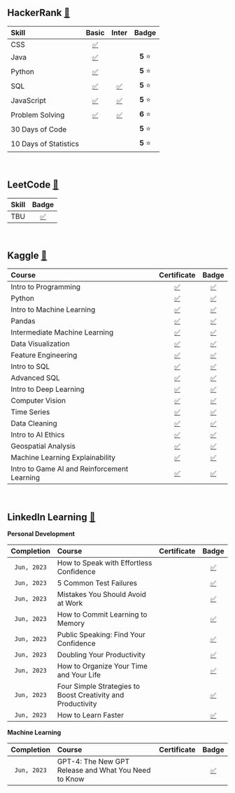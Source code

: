 ## **HackerRank** [📍](https://www.hackerrank.com/idk_the_answers)

|**Skill**|**Basic**|**Inter**|**Badge**|
|:--------|:-------:|:-------:|:-------:|
| CSS | [✅](https://www.hackerrank.com/certificates/74e2c133af56) | | |
| Java | [✅](https://www.hackerrank.com/certificates/4df727d4313d) | | **5** ⭐ |
| Python | [✅](https://www.hackerrank.com/certificates/b62c983ccd51) | | **5** ⭐ |
| SQL | [✅](https://www.hackerrank.com/certificates/6ff6bdfb759d) | [✅](https://www.hackerrank.com/certificates/1a7c76db90d8) | **5** ⭐ |
| JavaScript | [✅](https://www.hackerrank.com/certificates/15a72ed34c08) | [✅](https://www.hackerrank.com/certificates/947a39a12f85) | **5** ⭐ |
| Problem Solving | [✅](https://www.hackerrank.com/certificates/50bfb6b47406) | [✅](https://www.hackerrank.com/certificates/94992adf1706) | **6** ⭐ |
| 30 Days of Code | | | **5** ⭐ |
| 10 Days of Statistics | | | **5** ⭐ |

<br>

## **LeetCode** [📍]()

|**Skill**|**Badge**|
|:--------|:-------:|
| TBU | [✅]() |

<br>

## **Kaggle** [📍](https://www.kaggle.com/allenbphilip)

|**Course**|**Certificate**|**Badge**|
|:---------|:-------------:|:-------:|
| Intro to Programming | [✅](https://github.com/abphilip-work/Certifications/blob/master/Personal/Achievements/Kaggle%20Intro%20to%20Programming.png) | [✅](https://www.kaggle.com/learn/certification/allenbphilip/intro-to-programming) |
| Python | [✅](https://github.com/abphilip-work/Certifications/blob/master/Personal/Achievements/Kaggle%20Python.png) | [✅](https://www.kaggle.com/learn/certification/allenbphilip/python) |
| Intro to Machine Learning | [✅](https://github.com/abphilip-work/Certifications/blob/master/Personal/Achievements/Kaggle%20Intro%20to%20Machine%20Learning.png) | [✅](https://www.kaggle.com/learn/certification/allenbphilip/intro-to-machine-learning) |
| Pandas | [✅](https://github.com/abphilip-work/Certifications/blob/master/Personal/Achievements/Kaggle%20Pandas.png) | [✅](https://www.kaggle.com/learn/certification/allenbphilip/pandas) |
| Intermediate Machine Learning | [✅](https://github.com/abphilip-work/Certifications/blob/master/Personal/Achievements/Kaggle%20Intermediate%20Machine%20Learning.png) | [✅](https://www.kaggle.com/learn/certification/allenbphilip/intermediate-machine-learning) |
| Data Visualization | [✅](https://github.com/abphilip-work/Certifications/blob/master/Personal/Achievements/Kaggle%20Data%20Visualization.png) | [✅](https://www.kaggle.com/learn/certification/allenbphilip/data-visualization) |
| Feature Engineering | [✅](https://github.com/abphilip-work/Certifications/blob/master/Personal/Achievements/Kaggle%20Feature%20Engineering.png) | [✅](https://www.kaggle.com/learn/certification/allenbphilip/feature-engineering) |
| Intro to SQL | [✅](https://github.com/abphilip-work/Certifications/blob/master/Personal/Achievements/Kaggle%20Intro%20to%20SQL.png) | [✅](https://www.kaggle.com/learn/certification/allenbphilip/intro-to-sql) |
| Advanced SQL | [✅](https://github.com/abphilip-work/Certifications/blob/master/Personal/Achievements/Kaggle%20Advanced%20SQL.png) | [✅](https://www.kaggle.com/learn/certification/allenbphilip/advanced-sql) |
| Intro to Deep Learning | [✅](https://github.com/abphilip-work/Certifications/blob/master/Personal/Achievements/Kaggle%20Intro%20to%20Deep%20Learning.png) | [✅](https://www.kaggle.com/learn/certification/allenbphilip/intro-to-deep-learning) |
| Computer Vision | [✅](https://github.com/abphilip-work/Certifications/blob/master/Personal/Achievements/Kaggle%20Computer%20Vision.png) | [✅](https://www.kaggle.com/learn/certification/allenbphilip/computer-vision) |
| Time Series | [✅](https://github.com/abphilip-work/Certifications/blob/master/Personal/Achievements/Kaggle%20Time%20Series.png) | [✅](https://www.kaggle.com/learn/certification/allenbphilip/time-series) |
| Data Cleaning | [✅](https://github.com/abphilip-work/Certifications/blob/master/Personal/Achievements/Kaggle%20Data%20Cleaning.png) | [✅](https://www.kaggle.com/learn/certification/allenbphilip/data-cleaning) |
| Intro to AI Ethics | [✅](https://github.com/abphilip-work/Certifications/blob/master/Personal/Achievements/Kaggle%20Intro%20to%20AI%20Ethics.png) | [✅](https://www.kaggle.com/learn/certification/allenbphilip/intro-to-ai-ethics) |
| Geospatial Analysis | [✅](https://github.com/abphilip-work/Certifications/blob/master/Personal/Achievements/Kaggle%20Geospatial%20Analysis.png) | [✅](https://www.kaggle.com/learn/certification/allenbphilip/geospatial-analysis) |
| Machine Learning Explainability | [✅](https://github.com/abphilip-work/Certifications/blob/master/Personal/Achievements/Kaggle%20Machine%20Learning%20Explainability.png) | [✅](https://www.kaggle.com/learn/certification/allenbphilip/machine-learning-explainability) |
| Intro to Game AI and Reinforcement Learning | [✅](https://github.com/abphilip-work/Certifications/blob/master/Personal/Achievements/Kaggle%20Intro%20to%20Game%20AI%20and%20Reinforcement%20Learning.png) | [✅](https://www.kaggle.com/learn/certification/allenbphilip/intro-to-game-ai-and-reinforcement-learning) |

<br>

## **LinkedIn Learning** [📍](https://www.linkedin.com/in/allenbphilip)

**Personal Development**

|**Completion**|**Course**|**Certificate**|**Badge**|
|:------------:|:---------|:-------------:|:-------:|
| `Jun, 2023`  | How to Speak with Effortless Confidence | | [✅](https://www.linkedin.com/learning/certificates/c5d4377b468fa12151feb7201a9994b5fbb877dff193d178ee38e989389ca6e3) |
| `Jun, 2023`  | 5 Common Test Failures | | [✅](https://www.linkedin.com/learning/certificates/726ac1c0404e8fb6f4904690047a467a520a539e507ef1fe6102cd5045dbebcd) |
| `Jun, 2023`  | Mistakes You Should Avoid at Work | | [✅](https://www.linkedin.com/learning/certificates/d2dc3cabde13535efb1b73131f5c665c4329b67e05719017e9b6b378fcf0b874) |
| `Jun, 2023`  | How to Commit Learning to Memory | | [✅](https://www.linkedin.com/learning/certificates/4d41104ef617edc4cb05be1cdf63bfd8e015dbbe004d0e89cb36c719123e2c7f) |
| `Jun, 2023`  | Public Speaking: Find Your Confidence | | [✅](https://www.linkedin.com/learning/certificates/9672c12361343e6e13c2fdedd516832d3dd1bb8cd9b04b23b033f11e72e14614) |
| `Jun, 2023`  | Doubling Your Productivity | | [✅](https://www.linkedin.com/learning/certificates/509998f19846d6779609e0a2965f8c3978940ed6a129156a098c44112e29e991) |
| `Jun, 2023`  | How to Organize Your Time and Your Life | | [✅](https://www.linkedin.com/learning/certificates/31903ffbf29c683dc9a98d8caae7969dad40252f7bce2409ae6edb93e81cda6d) |
| `Jun, 2023`  | Four Simple Strategies to Boost Creativity and Productivity | | [✅](https://www.linkedin.com/learning/certificates/e691df0b0424e0eb0c52f9dea3c49d28e58d6172a29d824d4ea6dc7b890fc8ef) |
| `Jun, 2023`  | How to Learn Faster | | [✅](https://www.linkedin.com/learning/certificates/416fd0180884336e2618999ddf06e58bf1c6302ad7a12734fa562fde829ba249) |

**Machine Learning**

|**Completion**|**Course**|**Certificate**|**Badge**|
|:------------:|:---------|:-------------:|:-------:|
| `Jun, 2023`  | GPT-4: The New GPT Release and What You Need to Know | | [✅](https://www.linkedin.com/learning/certificates/5c0396baa949cfa0c570c8822a0ce18620bdd3205c42056d39b1e744cd01d230) |
